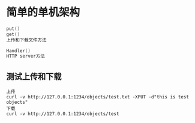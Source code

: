 # 简单的单机架构


```go
put() 
get()
上传和下载文件方法

Handler()
HTTP server方法

```
## 测试上传和下载

``````
上传
curl -v http://127.0.0.1:1234/objects/test.txt -XPUT -d"this is test objects"
下载
curl -v http://127.0.0.1:1234/objects/test

``````





